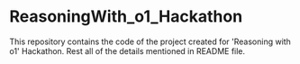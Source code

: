 # ReasoningWith_o1_Hackathon
This repository contains the code of the  project created for 'Reasoning with o1' Hackathon. Rest all of the details mentioned in README file.
